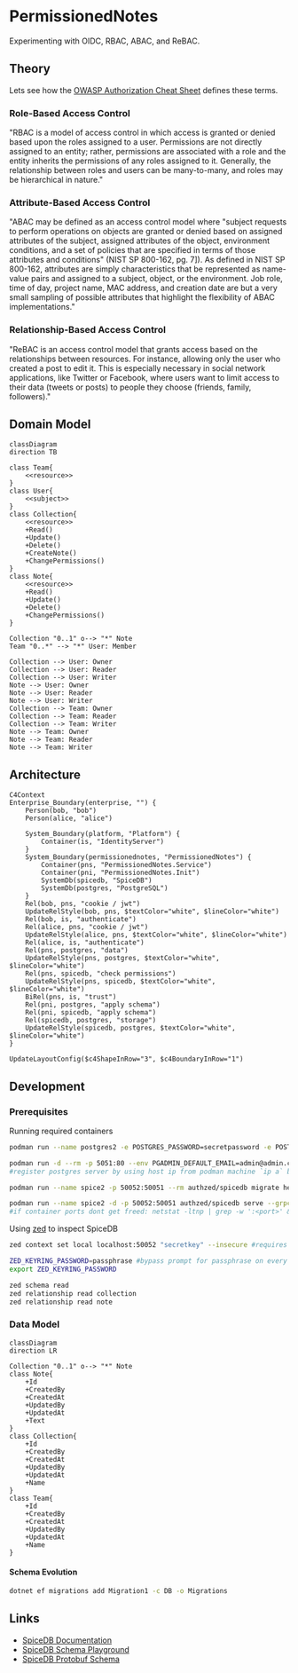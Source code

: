 # PermissionedNotes

Experimenting with OIDC, RBAC, ABAC, and ReBAC.

## Theory

Lets see how the [OWASP Authorization Cheat Sheet](https://cheatsheetseries.owasp.org/cheatsheets/Authorization_Cheat_Sheet.html) defines these terms.

### Role-Based Access Control

"RBAC is a model of access control in which access is granted or denied based upon the roles assigned to a user. Permissions are not directly assigned to an entity; rather, permissions are associated with a role and the entity inherits the permissions of any roles assigned to it. Generally, the relationship between roles and users can be many-to-many, and roles may be hierarchical in nature."

### Attribute-Based Access Control

"ABAC may be defined as an access control model where "subject requests to perform operations on objects are granted or denied based on assigned attributes of the subject, assigned attributes of the object, environment conditions, and a set of policies that are specified in terms of those attributes and conditions" (NIST SP 800-162, pg. 7]). As defined in NIST SP 800-162, attributes are simply characteristics that be represented as name-value pairs and assigned to a subject, object, or the environment. Job role, time of day, project name, MAC address, and creation date are but a very small sampling of possible attributes that highlight the flexibility of ABAC implementations."

### Relationship-Based Access Control

"ReBAC is an access control model that grants access based on the relationships between resources. For instance, allowing only the user who created a post to edit it. This is especially necessary in social network applications, like Twitter or Facebook, where users want to limit access to their data (tweets or posts) to people they choose (friends, family, followers)."

## Domain Model

```mermaid
classDiagram
direction TB

class Team{
    <<resource>>
}
class User{
    <<subject>>
}
class Collection{
    <<resource>>
    +Read()
    +Update()
    +Delete()
    +CreateNote()
    +ChangePermissions()
}
class Note{
    <<resource>>
    +Read()
    +Update()
    +Delete()
    +ChangePermissions()
}

Collection "0..1" o--> "*" Note
Team "0..*" --> "*" User: Member

Collection --> User: Owner
Collection --> User: Reader
Collection --> User: Writer
Note --> User: Owner
Note --> User: Reader
Note --> User: Writer
Collection --> Team: Owner
Collection --> Team: Reader
Collection --> Team: Writer
Note --> Team: Owner
Note --> Team: Reader
Note --> Team: Writer
```

## Architecture

```mermaid
C4Context
Enterprise_Boundary(enterprise, "") {
    Person(bob, "bob")
    Person(alice, "alice")
    
    System_Boundary(platform, "Platform") {
        Container(is, "IdentityServer")
    }
    System_Boundary(permissionednotes, "PermissionedNotes") {
        Container(pns, "PermissionedNotes.Service")
        Container(pni, "PermissionedNotes.Init")
        SystemDb(spicedb, "SpiceDB")
        SystemDb(postgres, "PostgreSQL")
    }
    Rel(bob, pns, "cookie / jwt")
    UpdateRelStyle(bob, pns, $textColor="white", $lineColor="white")
    Rel(bob, is, "authenticate")
    Rel(alice, pns, "cookie / jwt")
    UpdateRelStyle(alice, pns, $textColor="white", $lineColor="white")
    Rel(alice, is, "authenticate")
    Rel(pns, postgres, "data")
    UpdateRelStyle(pns, postgres, $textColor="white", $lineColor="white")
    Rel(pns, spicedb, "check permissions")
    UpdateRelStyle(pns, spicedb, $textColor="white", $lineColor="white")
    BiRel(pns, is, "trust")
    Rel(pni, postgres, "apply schema")
    Rel(pni, spicedb, "apply schema")
    Rel(spicedb, postgres, "storage")
    UpdateRelStyle(spicedb, postgres, $textColor="white", $lineColor="white")
}

UpdateLayoutConfig($c4ShapeInRow="3", $c4BoundaryInRow="1")
```

## Development

### Prerequisites

Running required containers

```bash
podman run --name postgres2 -e POSTGRES_PASSWORD=secretpassword -e POSTGRES_DB=permissionednotes -d -p 5433:5432 postgres

podman run -d --rm -p 5051:80 --env PGADMIN_DEFAULT_EMAIL=admin@admin.com --env PGADMIN_DEFAULT_PASSWORD=root --name pgadmin2 dpage/pgadmin4
#register postgres server by using host ip from podman machine `ip a` because rootless containers use slirp4netns by default: https://github.com/containers/podman/blob/main/docs/tutorials/basic_networking.md#slirp4netns

podman run --name spice2 -p 50052:50051 --rm authzed/spicedb migrate head --datastore-engine=postgres --datastore-conn-uri="postgres://postgres:secretpassword@localhost:5433/permissionednotes?sslmode=disable"

podman run --name spice2 -d -p 50052:50051 authzed/spicedb serve --grpc-preshared-key "secretkey" --datastore-engine=postgres --datastore-conn-uri="postgres://postgres:secretpassword@localhost:5433/permissionednotes?sslmode=disable"
#if container ports dont get freed: netstat -ltnp | grep -w ':<port>' && kill <pid>
```

Using [zed](https://authzed.com/docs/spicedb/getting-started/installing-zed) to inspect SpiceDB

```bash
zed context set local localhost:50052 "secretkey" --insecure #requires setting up a passphrase

ZED_KEYRING_PASSWORD=passphrase #bypass prompt for passphrase on every command
export ZED_KEYRING_PASSWORD

zed schema read
zed relationship read collection
zed relationship read note
```

### Data Model

```mermaid
classDiagram
direction LR

Collection "0..1" o--> "*" Note
class Note{
    +Id
    +CreatedBy
    +CreatedAt
    +UpdatedBy
    +UpdatedAt
    +Text
}
class Collection{
    +Id
    +CreatedBy
    +CreatedAt
    +UpdatedBy
    +UpdatedAt
    +Name
}
class Team{
    +Id
    +CreatedBy
    +CreatedAt
    +UpdatedBy
    +UpdatedAt
    +Name
}
```

#### Schema Evolution

```bash
dotnet ef migrations add Migration1 -c DB -o Migrations
```

## Links

- [SpiceDB Documentation](https://authzed.com/docs/spicedb/getting-started/discovering-spicedb)
- [SpiceDB Schema Playground](https://play.authzed.com/schema)
- [SpiceDB Protobuf Schema](https://buf.build/authzed/api/docs/main:authzed.api.v1)
